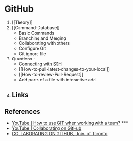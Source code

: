 # GitHub

1. [[Theory]] 
2. [[Command-Database]] 
	- Basic Commands
	- Branching and Merging 
	- Collaborating with others 
	- Configure Git 
	- Git ignore file 
3. Questions :
	- [Connecting with SSH](https://docs.github.com/en/authentication/connecting-to-github-with-ssh) 
	- [[How-to-pull-latest-changes-to-your-local]]
	- [[How-to-review-Pull-Request]] 
	- Add parts of a file with interactive add 
4. Links
	- 


## References 

- [YouTube | How to use GIT when working with a team?](https://www.youtube.com/watch?v=jhtbhSpV5YA&ab_channel=AkoDev) *** 
- [YouTube | Collaborating on GitHub](https://www.youtube.com/watch?v=MnUd31TvBoU&ab_channel=TheNetNinja) 
- [COLLABORATING ON GITHUB, Univ. of Toronto](https://uoftcoders.github.io/studyGroup/lessons/git/collaboration/lesson/)
